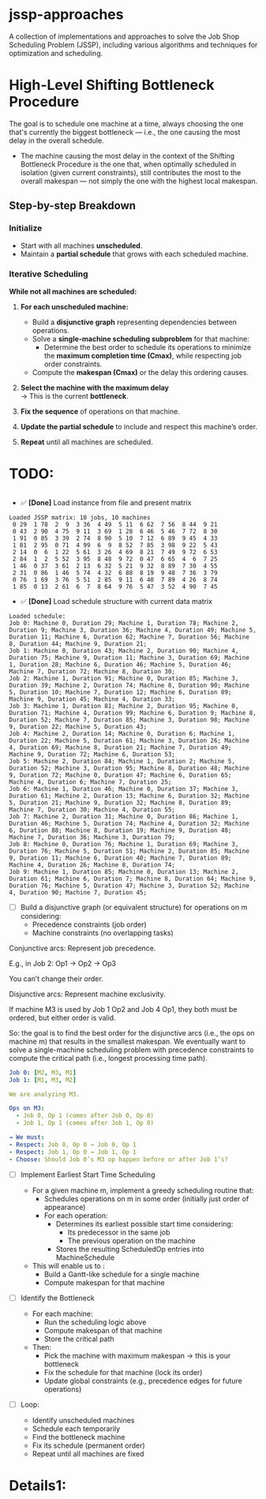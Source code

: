 # jssp-approaches
A collection of implementations and approaches to solve the Job Shop Scheduling Problem (JSSP), including various algorithms and techniques for optimization and scheduling.


# High-Level Shifting Bottleneck Procedure

The goal is to schedule one machine at a time, always choosing the one that's currently the biggest bottleneck — i.e., the one causing the most delay in the overall schedule.
- The machine causing the most delay in the context of the Shifting Bottleneck Procedure is the one that, when optimally scheduled in isolation (given current constraints), still contributes the most to the overall makespan — not simply the one with the highest local makespan.

## Step-by-step Breakdown

### Initialize

- Start with all machines **unscheduled**.
- Maintain a **partial schedule** that grows with each scheduled machine.

### Iterative Scheduling

**While not all machines are scheduled:**

1. **For each unscheduled machine:**
   - Build a **disjunctive graph** representing dependencies between operations.
   - Solve a **single-machine scheduling subproblem** for that machine:
     - Determine the best order to schedule its operations to minimize the **maximum completion time (Cmax)**, while respecting job order constraints.
   - Compute the **makespan (Cmax)** or the delay this ordering causes.

2. **Select the machine with the maximum delay**  
   → This is the current **bottleneck**.

3. **Fix the sequence** of operations on that machine.

4. **Update the partial schedule** to include and respect this machine’s order.

5. **Repeat** until all machines are scheduled.

# TODO:
```
```
- ✅ **[Done]** Load instance from file and present matrix
```shell
Loaded JSSP matrix: 10 jobs, 10 machines
 0 29  1 78  2  9  3 36  4 49  5 11  6 62  7 56  8 44  9 21 
 0 43  2 90  4 75  9 11  3 69  1 28  6 46  5 46  7 72  8 30 
 1 91  0 85  3 39  2 74  8 90  5 10  7 12  6 89  9 45  4 33 
 1 81  2 95  0 71  4 99  6  9  8 52  7 85  3 98  9 22  5 43 
 2 14  0  6  1 22  5 61  3 26  4 69  8 21  7 49  9 72  6 53 
 2 84  1  2  5 52  3 95  8 48  9 72  0 47  6 65  4  6  7 25 
 1 46  0 37  3 61  2 13  6 32  5 21  9 32  8 89  7 30  4 55 
 2 31  0 86  1 46  5 74  4 32  6 88  8 19  9 48  7 36  3 79 
 0 76  1 69  3 76  5 51  2 85  9 11  6 40  7 89  4 26  8 74 
 1 85  0 13  2 61  6  7  8 64  9 76  5 47  3 52  4 90  7 45 
```
- ✅ **[Done]** Load schedule structure with current data matrix
```shell
Loaded schedule:
Job 0: Machine 0, Duration 29; Machine 1, Duration 78; Machine 2, Duration 9; Machine 3, Duration 36; Machine 4, Duration 49; Machine 5, Duration 11; Machine 6, Duration 62; Machine 7, Duration 56; Machine 8, Duration 44; Machine 9, Duration 21;
Job 1: Machine 0, Duration 43; Machine 2, Duration 90; Machine 4, Duration 75; Machine 9, Duration 11; Machine 3, Duration 69; Machine 1, Duration 28; Machine 6, Duration 46; Machine 5, Duration 46; Machine 7, Duration 72; Machine 8, Duration 30;
Job 2: Machine 1, Duration 91; Machine 0, Duration 85; Machine 3, Duration 39; Machine 2, Duration 74; Machine 8, Duration 90; Machine 5, Duration 10; Machine 7, Duration 12; Machine 6, Duration 89; Machine 9, Duration 45; Machine 4, Duration 33;
Job 3: Machine 1, Duration 81; Machine 2, Duration 95; Machine 0, Duration 71; Machine 4, Duration 99; Machine 6, Duration 9; Machine 8, Duration 52; Machine 7, Duration 85; Machine 3, Duration 98; Machine 9, Duration 22; Machine 5, Duration 43;
Job 4: Machine 2, Duration 14; Machine 0, Duration 6; Machine 1, Duration 22; Machine 5, Duration 61; Machine 3, Duration 26; Machine 4, Duration 69; Machine 8, Duration 21; Machine 7, Duration 49; Machine 9, Duration 72; Machine 6, Duration 53;
Job 5: Machine 2, Duration 84; Machine 1, Duration 2; Machine 5, Duration 52; Machine 3, Duration 95; Machine 8, Duration 48; Machine 9, Duration 72; Machine 0, Duration 47; Machine 6, Duration 65; Machine 4, Duration 6; Machine 7, Duration 25;
Job 6: Machine 1, Duration 46; Machine 0, Duration 37; Machine 3, Duration 61; Machine 2, Duration 13; Machine 6, Duration 32; Machine 5, Duration 21; Machine 9, Duration 32; Machine 8, Duration 89; Machine 7, Duration 30; Machine 4, Duration 55;
Job 7: Machine 2, Duration 31; Machine 0, Duration 86; Machine 1, Duration 46; Machine 5, Duration 74; Machine 4, Duration 32; Machine 6, Duration 88; Machine 8, Duration 19; Machine 9, Duration 48; Machine 7, Duration 36; Machine 3, Duration 79;
Job 8: Machine 0, Duration 76; Machine 1, Duration 69; Machine 3, Duration 76; Machine 5, Duration 51; Machine 2, Duration 85; Machine 9, Duration 11; Machine 6, Duration 40; Machine 7, Duration 89; Machine 4, Duration 26; Machine 8, Duration 74;
Job 9: Machine 1, Duration 85; Machine 0, Duration 13; Machine 2, Duration 61; Machine 6, Duration 7; Machine 8, Duration 64; Machine 9, Duration 76; Machine 5, Duration 47; Machine 3, Duration 52; Machine 4, Duration 90; Machine 7, Duration 45;
```
- [ ] Build a disjunctive graph (or equivalent structure) for operations on m considering:
  - Precedence constraints (job order)
  - Machine constraints (no overlapping tasks)

Conjunctive arcs:
Represent job precedence.

E.g., in Job 2: Op1 → Op2 → Op3

You can’t change their order.

Disjunctive arcs:
Represent machine exclusivity.

If machine M3 is used by Job 1 Op2 and Job 4 Op1, they both must be ordered, but either order is valid.

So: the goal is to find the best order for the disjunctive arcs (i.e., the ops on machine m) that results in the smallest makespan.
We eventually want to solve a single-machine scheduling problem with precedence constraints to compute the critical path (i.e., longest processing time path).

```yaml
Job 0: [M2, M3, M1]
Job 1: [M1, M3, M2]

We are analyzing M3.

Ops on M3:
  - Job 0, Op 1 (comes after Job 0, Op 0)
  - Job 1, Op 1 (comes after Job 1, Op 0)

→ We must:
- Respect: Job 0, Op 0 → Job 0, Op 1
- Respect: Job 1, Op 0 → Job 1, Op 1
- Choose: Should Job 0’s M3 op happen before or after Job 1’s?
```

- [ ] Implement Earliest Start Time Scheduling
  - For a given machine m, implement a greedy scheduling routine that:
    - Schedules operations on m in some order (initially just order of appearance)
    - For each operation:
      - Determines its earliest possible start time considering:
        - Its predecessor in the same job
        - The previous operation on the machine
      - Stores the resulting ScheduledOp entries into MachineSchedule
  - This will enable us to : 
    - Build a Gantt-like schedule for a single machine
    - Compute makespan for that machine

- [ ] Identify the Bottleneck
  - For each machine:
    - Run the scheduling logic above
    - Compute makespan of that machine
    - Store the critical path
  - Then:
    - Pick the machine with maximum makespan → this is your bottleneck
    - Fix the schedule for that machine (lock its order)
    - Update global constraints (e.g., precedence edges for future operations)
- [ ] Loop:
    - Identify unscheduled machines
    - Schedule each temporarily
    - Find the bottleneck machine
    - Fix its schedule (permanent order)
    - Repeat until all machines are fixed
    
# Details1:
